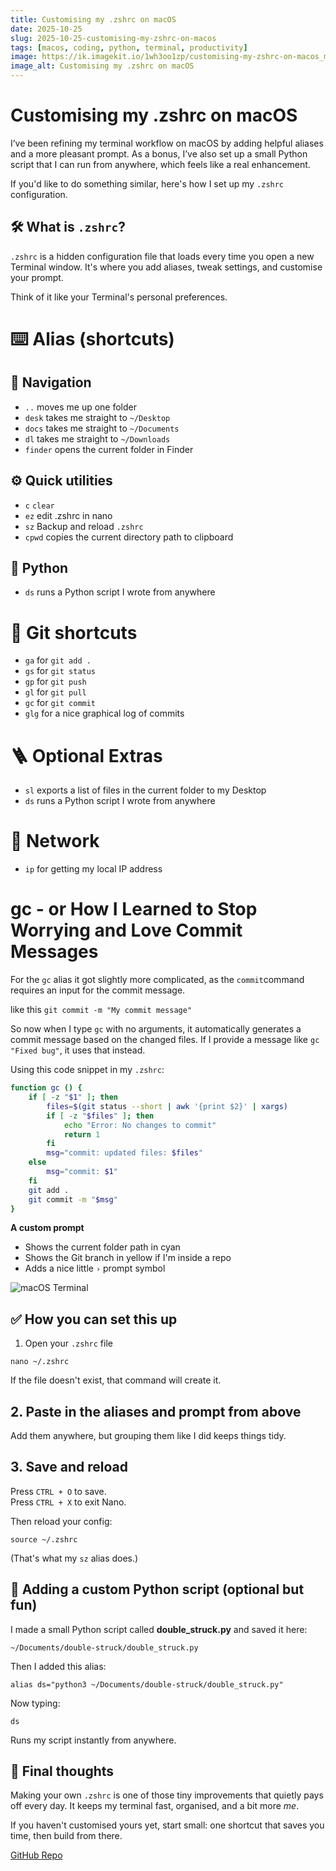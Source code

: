 ```yaml
---
title: Customising my .zshrc on macOS
date: 2025-10-25
slug: 2025-10-25-customising-my-zshrc-on-macos
tags: [macos, coding, python, terminal, productivity]
image: https://ik.imagekit.io/1wh3oo1zp/customising-my-zshrc-on-macos_mgdWuCAPK
image_alt: Customising my .zshrc on macOS
---
```


# Customising my .zshrc on macOS

I’ve been refining my terminal workflow on macOS by adding helpful aliases and a more pleasant prompt. As a bonus, I’ve also set up a small Python script that I can run from anywhere, which feels like a real enhancement.


If you'd like to do something similar, here's how I set up my `.zshrc` configuration.

## 🛠️ What is `.zshrc`?

`.zshrc` is a hidden configuration file that loads every time you open a new Terminal window. It's where you add aliases, tweak settings, and customise your prompt.

Think of it like your Terminal's personal preferences.

# ⌨️ Alias (shortcuts)

## 🧭 Navigation

- `..` moves me up one folder
- `desk` takes me straight to `~/Desktop`
- `docs` takes me straight to `~/Documents`
- `dl` takes me straight to `~/Downloads`
- `finder` opens the current folder in Finder

## ⚙️ Quick utilities

- `c` `clear`
- `ez` edit .zshrc in nano
- `sz` Backup and reload `.zshrc`
- `cpwd` copies the current directory path to clipboard

## 🐍 Python
- `ds` runs a Python script I wrote from anywhere

# 🧠 Git shortcuts
- `ga` for `git add .`
- `gs` for `git status`
- `gp` for `git push`
- `gl` for `git pull`
- `gc` for `git commit`
- `glg` for a nice graphical log of commits

# 🪜 Optional Extras
- `sl` exports a list of files in the current folder to my Desktop
- `ds` runs a Python script I wrote from anywhere

# 🛜 Network
- `ip` for getting my local IP address

# gc - or How I Learned to Stop Worrying and Love Commit Messages

For the `gc` alias it got slightly more complicated, as the `commit`command requires an input for the commit message.

like this `git commit -m "My commit message"`

So now when I type `gc` with no arguments, it automatically generates a commit message based on the changed files. If I provide a message like `gc "Fixed bug"`, it uses that instead.

Using this code snippet in my `.zshrc`:

```zsh
function gc () {
    if [ -z "$1" ]; then
        files=$(git status --short | awk '{print $2}' | xargs)
        if [ -z "$files" ]; then
            echo "Error: No changes to commit"
            return 1
        fi
        msg="commit: updated files: $files"
    else
        msg="commit: $1"
    fi
    git add .
    git commit -m "$msg"
}
```

**A custom prompt**

- Shows the current folder path in cyan
- Shows the Git branch in yellow if I'm inside a repo
- Adds a nice little `›` prompt symbol

![macOS Terminal](https://ik.imagekit.io/1wh3oo1zp/terminal_4TnKveg6O?updatedAt=1761419872138)

## ✅ How you can set this up

1. Open your `.zshrc` file

`nano ~/.zshrc`

If the file doesn't exist, that command will create it.

## 2. Paste in the aliases and prompt from above

Add them anywhere, but grouping them like I did keeps things tidy.

## 3. Save and reload

Press `CTRL + O` to save.  
Press `CTRL + X` to exit Nano.

Then reload your config:

`source ~/.zshrc`

(That's what my `sz` alias does.)

## 🐍 Adding a custom Python script (optional but fun)

I made a small Python script called **double_struck.py** and saved it here:

`~/Documents/double-struck/double_struck.py`

Then I added this alias:

`alias ds="python3 ~/Documents/double-struck/double_struck.py"`

Now typing:

`ds`

Runs my script instantly from anywhere.

## 🎯 Final thoughts

Making your own `.zshrc` is one of those tiny improvements that quietly pays off every day. It keeps my terminal fast, organised, and a bit more _me_.

If you haven't customised yours yet, start small: one shortcut that saves you time, then build from there.

[GitHub Repo](https://github.com/Anirog/zshrc)